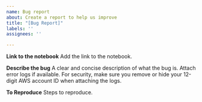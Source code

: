 ```yaml
---
name: Bug report
about: Create a report to help us improve
title: "[Bug Report]"
labels: ''
assignees: ''

---
```


**Link to the notebook**
Add the link to the notebook.

**Describe the bug**
A clear and concise description of what the bug is.
Attach error logs if available.
For security, make sure you remove or hide your
12-digit AWS account ID when attaching the logs.

**To Reproduce**
Steps to reproduce.
